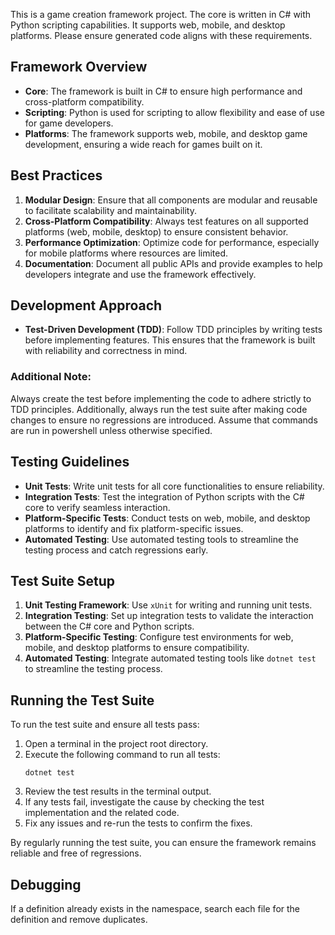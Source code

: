 <!-- Use this file to provide workspace-specific custom instructions to Copilot. For more details, visit https://code.visualstudio.com/docs/copilot/copilot-customization#_use-a-githubcopilotinstructionsmd-file -->

This is a game creation framework project. The core is written in C# with Python scripting capabilities. It supports web, mobile, and desktop platforms. Please ensure generated code aligns with these requirements.

## Framework Overview
- **Core**: The framework is built in C# to ensure high performance and cross-platform compatibility.
- **Scripting**: Python is used for scripting to allow flexibility and ease of use for game developers.
- **Platforms**: The framework supports web, mobile, and desktop game development, ensuring a wide reach for games built on it.

## Best Practices
1. **Modular Design**: Ensure that all components are modular and reusable to facilitate scalability and maintainability.
2. **Cross-Platform Compatibility**: Always test features on all supported platforms (web, mobile, desktop) to ensure consistent behavior.
3. **Performance Optimization**: Optimize code for performance, especially for mobile platforms where resources are limited.
4. **Documentation**: Document all public APIs and provide examples to help developers integrate and use the framework effectively.

## Development Approach
- **Test-Driven Development (TDD)**: Follow TDD principles by writing tests before implementing features. This ensures that the framework is built with reliability and correctness in mind.

### Additional Note:
Always create the test before implementing the code to adhere strictly to TDD principles. Additionally, always run the test suite after making code changes to ensure no regressions are introduced.
Assume that commands are run in powershell unless otherwise specified.

## Testing Guidelines
- **Unit Tests**: Write unit tests for all core functionalities to ensure reliability.
- **Integration Tests**: Test the integration of Python scripts with the C# core to verify seamless interaction.
- **Platform-Specific Tests**: Conduct tests on web, mobile, and desktop platforms to identify and fix platform-specific issues.
- **Automated Testing**: Use automated testing tools to streamline the testing process and catch regressions early.

## Test Suite Setup
1. **Unit Testing Framework**: Use `xUnit` for writing and running unit tests.
2. **Integration Testing**: Set up integration tests to validate the interaction between the C# core and Python scripts.
3. **Platform-Specific Testing**: Configure test environments for web, mobile, and desktop platforms to ensure compatibility.
4. **Automated Testing**: Integrate automated testing tools like `dotnet test` to streamline the testing process.

## Running the Test Suite
To run the test suite and ensure all tests pass:

1. Open a terminal in the project root directory.
2. Execute the following command to run all tests:
   ```
   dotnet test
   ```
3. Review the test results in the terminal output.
4. If any tests fail, investigate the cause by checking the test implementation and the related code.
5. Fix any issues and re-run the tests to confirm the fixes.

By regularly running the test suite, you can ensure the framework remains reliable and free of regressions.

## Debugging
If a definition already exists in the namespace, search each file for the definition and remove duplicates.